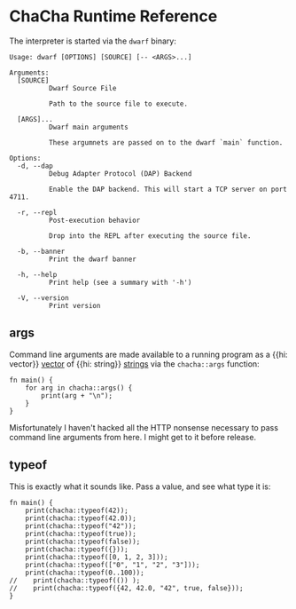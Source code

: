 # ChaCha Runtime Reference

The interpreter is started via the `dwarf` binary:

```console
Usage: dwarf [OPTIONS] [SOURCE] [-- <ARGS>...]

Arguments:
  [SOURCE]
          Dwarf Source File

          Path to the source file to execute.

  [ARGS]...
          Dwarf main arguments

          These argumnets are passed on to the dwarf `main` function.

Options:
  -d, --dap
          Debug Adapter Protocol (DAP) Backend

          Enable the DAP backend. This will start a TCP server on port 4711.

  -r, --repl
          Post-execution behavior

          Drop into the REPL after executing the source file.

  -b, --banner
          Print the dwarf banner

  -h, --help
          Print help (see a summary with '-h')

  -V, --version
          Print version
```

## args

Command line arguments are made available to a running program as a {{hi: vector}} [vector](./reference/built-in-types.md#vector) of {{hi: string}} [strings](./reference/built-in-types.md#string) via the `chacha::args` function:

```dwarf
fn main() {
    for arg in chacha::args() {
        print(arg + "\n");
    }
}
```

Misfortunately I haven't hacked all the HTTP nonsense necessary to pass command line arguments from here.
I might get to it before release.

## typeof

This is exactly what it sounds like.
Pass a value, and see what type it is:

```dwarf, editable
fn main() {
    print(chacha::typeof(42));
    print(chacha::typeof(42.0));
    print(chacha::typeof("42"));
    print(chacha::typeof(true));
    print(chacha::typeof(false));
    print(chacha::typeof({}));
    print(chacha::typeof([0, 1, 2, 3]));
    print(chacha::typeof(["0", "1", "2", "3"]));
    print(chacha::typeof(0..100));
//    print(chacha::typeof(()) );
//    print(chacha::typeof({42, 42.0, "42", true, false}));
}
```